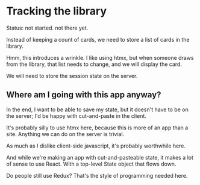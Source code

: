 # Tracking the library

Status: not started. not there yet.

Instead of keeping a count of cards, we need to store a list of cards in the library.

Hmm, this introduces a wrinkle. I like using htmx, but when someone draws from the library, that list needs to change, and we will display the card.

We will need to store the session state on the server.

## Where am I going with this app anyway?

In the end, I want to be able to save my state, but it doesn't have to be on the server; I'd be happy with cut-and-paste in the client.

It's probably silly to use htmx here, because this is more of an app than a site. Anything we can do on the server is trivial.

As much as I dislike client-side javascript, it's probably worthwhile here.

And while we're making an app with cut-and-pasteable state, it makes a lot of sense to use React. With a top-level State object that flows down.

Do people still use Redux? That's the style of programming needed here.
